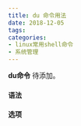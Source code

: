 ```yaml
---
title: du 命令用法
date: 2018-12-05
tags:
categories: 
- linux常用shell命令
- 系统管理
---
```

**du命令** 待添加。
<!-- more --> 
#### **语法**


#### **选项**
